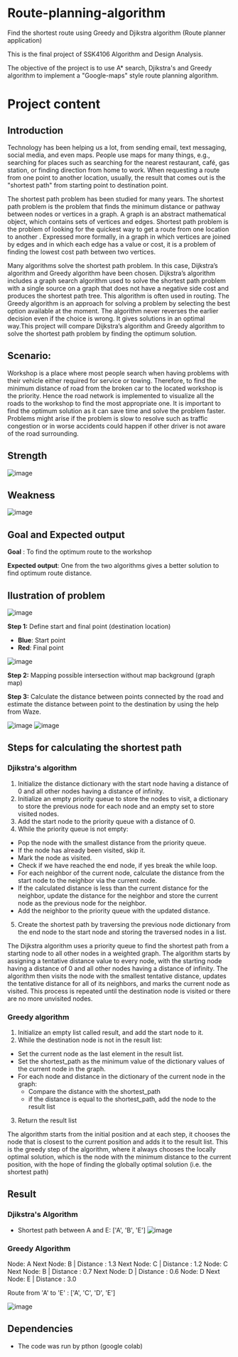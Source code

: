 # Route-planning-algorithm
Find the shortest route using Greedy and Djikstra algorithm (Route planner application)

This is the final project of SSK4106 Algorithm and Design Analysis.

The objective of the project is to use A* search, Djikstra's and Greedy algorithm to implement a "Google-maps" style route planning algorithm.

# Project content
## Introduction
Technology has been helping us a lot, from sending email, text messaging, social media, and even maps. People use maps for many things, e.g., searching for places such as searching for the nearest restaurant, café, gas station, or finding direction from home to work. When requesting a route from one point to another location, usually, the result that comes out is the "shortest path" from starting point to destination point. 

The shortest path problem has been studied for many years. The shortest path problem is the problem that finds the minimum distance or pathway between nodes or vertices in a graph. A graph is an abstract mathematical object, which contains sets of vertices and edges. Shortest path problem is the problem of looking for the quickest way to get a route from one location to another . Expressed more formally, in a graph in which vertices are joined by edges and in which each edge has a value or cost, it is a problem of finding the lowest cost path between two vertices.

Many algorithms solve the shortest path problem. In this case, Dijkstra’s algorithm and Greedy algorithm have been chosen. Dijkstra’s algorithm includes a graph search algorithm used to solve the shortest path problem with a single source on a graph that does not have a negative side cost and produces the shortest path tree. This algorithm is often used in routing. The Greedy algorithm is an approach for solving a problem by selecting the best option available at the moment. The algorithm never reverses the earlier decision even if the choice is wrong. It gives solutions in an optimal way.This project will compare Dijkstra’s algorithm and Greedy algorithm to solve the shortest path problem by finding the optimum solution.

## Scenario:
Workshop is a place where most people search when having problems with their vehicle either required for service or towing. Therefore, to find the minimum distance of road from the broken car to the located workshop is the priority. Hence the road network is implemented to visualize all the roads to the workshop to find the most appropriate one. It is important to find the optimum solution as it can save time and solve the problem faster. Problems might arise if the problem is slow to resolve such as traffic congestion or in worse accidents could happen if other driver is not aware of the road surrounding.

## Strength
![image](https://user-images.githubusercontent.com/89789650/212973828-fe2f114a-26e5-480b-9ca8-e6715f9677e5.png)

## Weakness
![image](https://user-images.githubusercontent.com/89789650/212973929-a77ca8a9-389c-40a3-865c-ba736a0a1be8.png)

## Goal and Expected output
**Goal** :  To find the optimum route to the workshop

**Expected output**: One from the two algorithms gives a better solution to find optimum route distance.

## Ilustration of problem
![image](https://user-images.githubusercontent.com/89789650/212974413-cc17f0dc-4c21-4264-86f6-7fe45342125d.png)

**Step 1:** Define start and final point (destination location)
- **Blue**: Start point
- **Red**: Final point

![image](https://user-images.githubusercontent.com/89789650/212975075-fcd755c1-bbb9-484c-9379-b5eaf1a36a32.png)

**Step 2:** Mapping possible intersection without map background (graph map)

**Step 3:** Calculate the distance between points connected by the road and estimate the distance between point to the destination by using the help from Waze.

![image](https://user-images.githubusercontent.com/89789650/212975668-221d84d2-23c6-447f-996e-aa118eee135c.png)
![image](https://user-images.githubusercontent.com/89789650/212976194-253a0ba7-2f2e-42f2-a1f9-560d31286943.png)

## Steps for calculating the shortest path
### Djikstra's algorithm
1. Initialize the distance dictionary with the start node having a distance of 0 and all other nodes having a distance of infinity.
2. Initialize an empty priority queue to store the nodes to visit, a dictionary to store the previous node for each node and an empty set to store visited nodes.
3. Add the start node to the priority queue with a distance of 0.
4. While the priority queue is not empty:
  - Pop the node with the smallest distance from the priority queue.
  - If the node has already been visited, skip it.
  - Mark the node as visited.
  - Check if we have reached the end node, if yes break the while loop.
  - For each neighbor of the current node, calculate the distance from the start node to the    neighbor via the current node.
  -  If the calculated distance is less than the current distance for the neighbor, update the distance for the neighbor and store the current node as the previous node for the neighbor.
  -   Add the neighbor to the priority queue with the updated distance.

5. Create the shortest path by traversing the previous node dictionary from the end node to the start node and storing the traversed nodes in a list.

  The Dijkstra algorithm uses a priority queue to find the shortest path from a starting node to all other nodes in a weighted graph. The algorithm starts by assigning a tentative distance value to every node, with the starting node having a distance of 0 and all other nodes having a distance of infinity. The algorithm then visits the node with the smallest tentative distance, updates the tentative distance for all of its neighbors, and marks the current node as visited. This process is repeated until the destination node is visited or there are no more unvisited nodes.
  
### Greedy algorithm
1. Initialize an empty list called result, and add the start node to it.
2. While the destination node is not in the result list:
  - Set the current node as the last element in the result list.
  - Set the shortest_path as the minimum value of the dictionary values of the current node in the graph.
  - For each node and distance in the dictionary of the current node in the graph:
    - Compare the distance with the shortest_path
    - if the distance is equal to the shortest_path, add the node to the result list
3. Return the result list
  
  The algorithm starts from the initial position and at each step, it chooses the node that is closest to the current position and adds it to the result list. This is the greedy step of the algorithm, where it always chooses the locally optimal solution, which is the node with the minimum distance to the current position, with the hope of finding the globally optimal solution (i.e. the shortest path)

## Result
### Djikstra's Algorithm
- Shortest path between A and E: ['A', 'B', 'E']
![image](https://user-images.githubusercontent.com/89789650/212978414-cc6cefff-201d-4f5a-8781-d411c5ae8c05.png)

### Greedy Algorithm
Node: A
Next Node: B | Distance : 1.3
Next Node: C | Distance : 1.2
Node: C
Next Node: B | Distance : 0.7
Next Node: D | Distance : 0.6
Node: D
Next Node: E | Distance : 3.0

Route from 'A' to 'E' : ['A', 'C', 'D', 'E']

![image](https://user-images.githubusercontent.com/89789650/212978942-d9a09d53-aab9-4ba5-8794-bf966679822d.png)

## Dependencies
- The code was run by pthon (google colab)





